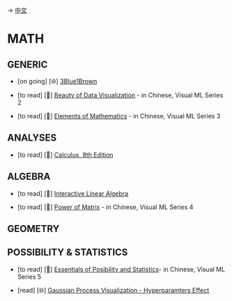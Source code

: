 -> [中文](/SKILLSETS/MATH/math-cn.md)
# MATH

## GENERIC
- [on going] [🌐] [3Blue1Brown](https://www.youtube.com/@3blue1brown)

- [to read] [📗] [Beauty of Data Visualization](https://github.com/Visualize-ML/Book2_Beauty-of-Data-Visualization) - in Chinese, Visual ML Series 2

- [to read] [📗] [Elements of Mathematics](https://github.com/Visualize-ML/Book3_Elements-of-Mathematics) - in Chinese, Visual ML Series 3

## ANALYSES
- [to read] [📗] [Calculus, 8th Edition](https://dokumen.pub/qdownload/calculus-8thnbsped-128574) 

## ALGEBRA
- [to read] [📗] [Interactive Linear Algebra](https://textbooks.math.gatech.edu/ila/)

- [to read] [📗] [Power of Matrix](https://github.com/Visualize-ML/Book4_Power-of-Matrix) - in Chinese, Visual ML Series 4

## GEOMETRY

## POSSIBILITY & STATISTICS
- [to read] [📗] [Essentials of Posibility and Statistics](https://github.com/Visualize-ML/Book5_Essentials-of-Probability-and-Statistics)- in Chinese, Visual ML Series 5

- [read] [🌐] [Gaussian Process Visualization - Hyperparamters Effect](http://smlbook.org/GP/)










